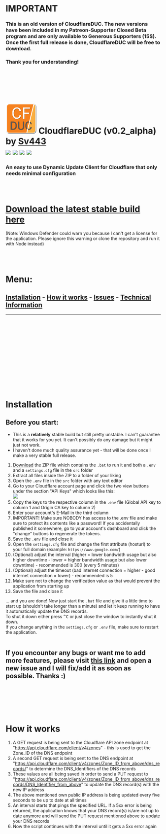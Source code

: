 # IMPORTANT
### This is an old version of CloudflareDUC. The new versions have been included in my Patreon-Supporter Closed Beta program and are only available to Generous Supporters (15$). Once the first full release is done, CloudflareDUC will be free to download.
### Thank you for understanding!

<br><br><br><br>

# [![](icons/icon_100x100.png)](https://github.com/Sv443/CloudflareDUC/) CloudflareDUC (v0.2_alpha) by [Sv443](https://sv443.net/)<br>[![](https://img.shields.io/github/license/Sv443/CloudflareDUC.svg?style=flat-square)](https://github.com/Sv443/CloudflareDUC/blob/master/LICENSE) ![](https://img.shields.io/badge/documentation-full-green.svg?style=flat-square) [![](https://img.shields.io/github/issues/Sv443/CloudflareDUC.svg?style=flat-square)](https://github.com/Sv443/CloudflareDUC/issues) [![](https://img.shields.io/github/stars/Sv443/CloudflareDUC.svg?style=flat-square)](https://github.com/Sv443/CloudflareDUC/)
### An easy to use Dynamic Update Client for Cloudflare that only needs minimal configuration

<br><br>

# [Download the latest stable build here](https://github.com/Sv443/CloudflareDUC/blob/master/stable/CloudflareDUC%20(v0.2_alpha).zip?raw=true)
(Note: Windows Defender could warn you because I can't get a license for the application. Please ignore this warning or clone the repository and run it with Node instead)
<br><br><br><br>


# Menu:

## [Installation](#installation) - [How it works](#how-it-works) - [Issues](https://github.com/Sv443/CloudflareDUC/issues) - [Technical Information](https://github.com/Sv443/CloudflareDUC/blob/master/src/technical-information.md)

---

<br><br><br><br><br><br><br><br><br><br><br><br><br>

# Installation

## Before you start:
- This is a **relatively** stable build but still pretty unstable. I can't guarantee that it works for you yet. It can't possibly do any damage but it might just not work.
- I haven't done much quality assurance yet - that will be done once I make a very stable full release.

1. [Download](#download-the-latest-stable-build-here) the ZIP file which contains the `.bat` to run it and both a `.env` and a `settings.cfg` file in the `src` folder
2. Extract all files inside the ZIP to a folder of your liking
3. Open the `.env` file in the `src` folder with any text editor
4. Go to your Cloudflare account page and click the two view buttons under the section "API Keys" which looks like this:  
![](https://sv443.net/cdn/cfduc/apikeys.png)
5. Copy the keys to the respective column in the `.env` file (Global API key to column 1 and Origin CA key to column 2)
6. Enter your account's E-Mail in the third column
7. IMPORTANT! Make sure NOBODY has access to the .env file and make sure to protect its contents like a password! If you accidentally published it somewhere, go to your account's dashboard and click the "change" buttons to regenerate the tokens.
8. Save the `.env` file and close it
9. Open the `settings.cfg` file and change the first attribute (hosturl) to your full domain (example: `https://www.google.com/`)
10. (Optional) adjust the interval (higher = lower bandwidth usage but also higher downtime - lower = higher bandwidth usage but also lower downtime) - recommended is 300 (every 5 minutes)
11. (Optional) adjust the timeout (bad internet connection = higher - good internet connection = lower) - recommended is 5
12. Make sure not to change the verification value as that would prevent the application from starting up
13. Save the file and close it  

... and you are done! Now just start the `.bat` file and give it a little time to start up (shouldn't take longer than a minute) and let it keep running to have it automatically update the DNS records.  
To shut it down either press <kbd>^C</kbd> or just close the window to instantly shut it down.  
If you change anything in the `settings.cfg` or `.env` file, make sure to restart the application.  
<br>
## If you encounter any bugs or want me to add more features, please visit [this link](https://github.com/Sv443/CloudflareDUC/issues) and open a new issue and I will fix/add it as soon as possible. Thanks :)

<br><br><br><br><br>

# How it works

1. A GET request is being sent to the Cloudflare API zone endpoint at "https://api.cloudflare.com/client/v4/zones" - this is used to get the Zone_ID of the DNS endpoint
2. A second GET request is being sent to the DNS endpoint at "https://api.cloudflare.com/client/v4/zones/Zone_ID_from_above/dns_records/" to determine the DNS_Identifiers of the DNS records
3. These values are all being saved in order to send a PUT request to "https://api.cloudflare.com/client/v4/zones/Zone_ID_from_above/dns_records/DNS_Identifier_from_above" to update the DNS record(s) with the new IP address
4. The above mentioned own public IP address is being updated every five seconds to be up to date at all times
5. An interval starts that pings the specified URL. If a 5xx error is being returned, the application knows that your DNS record(s) is/are not up to date anymore and will send the PUT request mentioned above to update your DNS records
6. Now the script continues with the interval until it gets a 5xx error again
